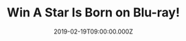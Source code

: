 ---
campaign-uuid: "c-98ad5448-c222-40c6-873c-5a760599bd04"
type: "Competition"
category: "Entertainment"
date: "2019-02-19T09:00:00.000Z"
end-date: "2019-03-19T23:59:00.000Z"
disable-form: false
is_promoted: false
has_entry_page: true
title: "Win A Star Is Born on Blu-ray!"
competition-description: "<p>We have in our hands the movie from the amazing stars\
  \ four-time Oscar nominee Bradley Cooper (\"American Sniper,\" \"American Hustle,\"\
  \ \"Silver Linings Playbook\") and multiple award-winning, Oscar-nominated music\
  \ superstar Lady Gaga: A Star Is Born to give away to one of lucky members!</p>\n\
  <p>A total emotional knockout you won’t want to miss… click below for a chance to\
  \ win!</p>\n"
hero-header: "Win A Star Is Born on Blu-ray!"
terms-confirmation: "N/A"
banner-img: "https://assets.expresslyapp.com/asset-120ba412-7c7d-4a8e-b916-e8dc30715927.jpg"
logo-left-href: "aaa.nme.com"
logo-left-image: "https://assets.expresslyapp.com/asset-42732211-f626-44c9-898f-0b5e6bb0c799.jpg"
logo-left-title: "NME AAA"
bg-image-hero: "https://assets.expresslyapp.com/asset-0b0b90c1-4d70-4b1b-b475-b7d248be0605.jpg"
bg-image-first: "https://assets.expresslyapp.com/asset-e5b19427-5a03-4c6b-8ccc-4e701106795f.jpg"
section1-content: "<p>In “A Star Is Born,” Bradley Cooper and Lady Gaga fuse their\
  \ considerable talents to depict the raw and passionate tale of Jack and Ally, two\
  \ artistic souls coming together, on stage and in life. Theirs is a complex journey\
  \ through the beauty and the heartbreak of a relationship struggling to survive.</p>\n\
  <p>Get your weekend sorted by the chance of winning the 5 stars movie A Star Is\
  \ Born now. Enter the form below and it could be coming home with you. Good luck!</p>\n"
entry-title: "Win A Star Is Born on Blu-ray!"
entry-content: "<p>Enter the draw to win A Star Is Born on Blu-ray  by completing\
  \ the form below before 23:59 on 19th March 2019.</p>\n"
has-winner: false
prize-description: "A Star Is Born on Blu-ray."
special-conditions: "Multiple entries are allowed up to one every day\r\nThis competition\
  \ is also available on: http://club.expressly.io/competitons/\r\na-star-is-born-blu-ray"
country-restrictions:
- "GB"
---